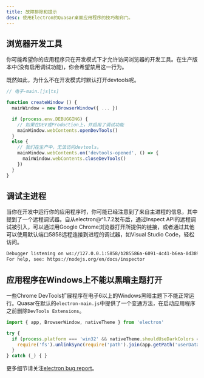 ```yaml
---
title: 故障排除和提示
desc: 使用Electron的Quasar桌面应用程序的技巧和窍门。
---
```


## 浏览器开发工具
你可能希望你的应用程序只在开发模式下才允许访问浏览器的开发工具。在生产版本中(没有启用调试功能)，你会希望禁用这一行为。

既然如此，为什么不在开发模式时默认打开devtools呢。

```js
// 电子-main.[js|ts]

function createWindow () {
  mainWindow = new BrowserWindow({ ... })

  if (process.env.DEBUGGING) {
    // 如果在DEV或Production上，并启用了调试功能
    mainWindow.webContents.openDevTools()
  }
  else {
    // 我们在生产中，无法访问devtools。
    mainWindow.webContents.on('devtools-opened', () => {
      mainWindow.webContents.closeDevTools()
    })
  }
}
```

## 调试主进程
当你在开发中运行你的应用程序时，你可能已经注意到了来自主进程的信息，其中提到了一个远程调试器。自从electron@^1.7.2发布后，通过Inspect API的远程调试被引入，可以通过用Google Chrome浏览器打开所提供的链接，或者通过其他可以使用默认端口5858远程连接到进程的调试器，如Visual Studio Code，轻松访问。

```bash
Debugger listening on ws://127.0.0.1:5858/b285586a-6091-4c41-b6ea-0d389e6f9c93
For help, see: https://nodejs.org/en/docs/inspector
```

## 应用程序在Windows上不能以黑暗主题打开
一些Chrome DevTools扩展程序在电子6以上的Windows黑暗主题下不能正常运行。Quasar在默认的`electron-main.js`中提供了一个变通方法，在启动应用程序之前删除`DevTools Extensions`。

```javascript
import { app, BrowserWindow, nativeTheme } from 'electron'

try {
  if (process.platform === 'win32' && nativeTheme.shouldUseDarkColors === true) {
    require('fs').unlinkSync(require('path').join(app.getPath('userData'), 'DevTools Extensions'))
  }
} catch (_) { }
```

更多细节请关注[electron bug report](https://github.com/electron/electron/issues/19468)。
